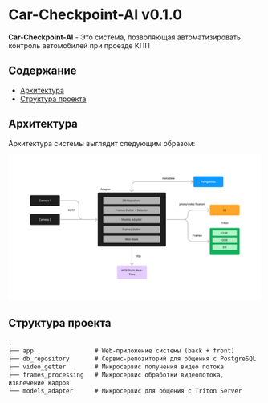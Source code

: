 # Car-Checkpoint-AI v0.1.0

**Car-Checkpoint-AI** - Это система, позволяющая автоматизировать контроль автомобилей при проезде КПП 

## Содержание
- [Архитектура](#архитектура)
- [Структура проекта](#структура-проекта)

## Архитектура

Архитектура системы выглядит следующим образом: 

<img src="assets/Car-Checkpoint-AI Architecture.png" alt="Архитектура системы">

## Структура проекта
```
.
├── app                 # Web-приложение системы (back + front)
├── db_repository       # Сервис-репозиторий для общения с PostgreSQL
├── video_getter        # Микросервис получения видео потока
├── frames_processing   # Микросервис обработки видеопотока, извлечение кадров
└── models_adapter      # Микросервис для общения с Triton Server
```
